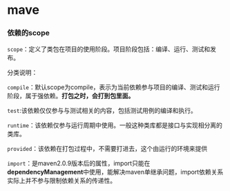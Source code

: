 # mave

### 依赖的scope

`scope`：定义了类包在项目的使用阶段。项目阶段包括：编译、运行、测试和发布。



分类说明：

`compile`：默认scope为compile，表示为当前依赖参与项目的编译、测试和运行阶段，属于强依赖。**打包之时，会打到包里面。**

`test`:该依赖仅仅参与与测试相关的内容，包括测试用例的编译和执行。

`runtime`：该依赖仅参与运行周期中使用。一般这种类库都是接口与实现相分离的类库。

`provided`：该依赖在打包过程中，不需要打进去，这个由运行的环境来提供

`import`：是maven2.0.9版本后的属性，import只能在**dependencyManagement**中使用，能解决maven单继承问题，import依赖关系实际上并不参与限制依赖关系的传递性。